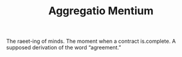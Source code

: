 ---
title: Aggregatio Mentium
permalink: "/definitions/aggregatio-mentium.html"
body: The raeet-ing of minds. The moment when a contract is.complete. A supposed derivation
  of the word “agreement.”
published_at: '2018-07-07'
layout: post
---